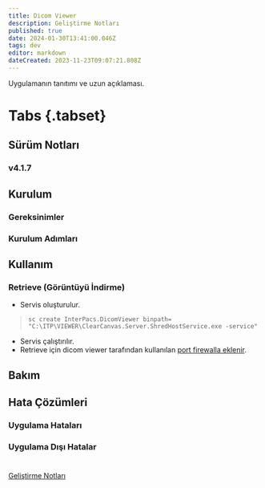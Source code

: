 ```yaml
---
title: Dicom Viewer
description: Geliştirme Notları
published: true
date: 2024-01-30T13:41:00.046Z
tags: dev
editor: markdown
dateCreated: 2023-11-23T09:07:21.808Z
---
```


Uygulamanın tanıtımı ve uzun açıklaması.

# Tabs {.tabset}
## Sürüm Notları
### v4.1.7

## Kurulum

### Gereksinimler


### Kurulum Adımları


## Kullanım

### Retrieve (Görüntüyü İndirme)

- Servis oluşturulur.
>`sc create InterPacs.DicomViewer binpath= "C:\ITP\VIEWER\ClearCanvas.Server.ShredHostService.exe -service"`
- Servis çalıştırılır.
- Retrieve için dicom viewer tarafından kullanılan  [ port firewalla eklenir]().




## Bakım

## Hata Çözümleri

### Uygulama Hataları

### Uygulama Dışı Hatalar

#

[Geliştirme Notları](/Gelistirme/Uygulama-Adi)